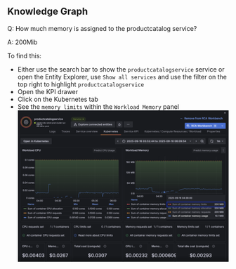 ## Knowledge Graph
Q: How much memory is assigned to the productcatalog service?

A: 200Mib

To find this:
- Either use the search bar to show the `productcatalogservice` service or open the Entity Explorer, use `Show all services` and use the filter on the top right to highlight `productcatalogservice`
- Open the KPI drawer
- Click on the Kubernetes tab
- See the `memory limits` within the `Workload Memory` panel
![allentities](/images/breakout_2/2.1-asserts.png)

